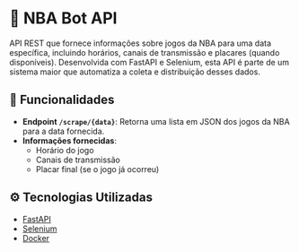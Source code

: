 # 🏀 NBA Bot API

API REST que fornece informações sobre jogos da NBA para uma data específica, incluindo horários, canais de transmissão e placares (quando disponíveis). Desenvolvida com FastAPI e Selenium, esta API é parte de um sistema maior que automatiza a coleta e distribuição desses dados.

## 📌 Funcionalidades

- **Endpoint `/scrape/{data}`**: Retorna uma lista em JSON dos jogos da NBA para a data fornecida.
- **Informações fornecidas**:
  - Horário do jogo
  - Canais de transmissão
  - Placar final (se o jogo já ocorreu)

## ⚙️ Tecnologias Utilizadas

- [FastAPI](https://fastapi.tiangolo.com/)
- [Selenium](https://www.selenium.dev/)
- [Docker](https://www.docker.com/)